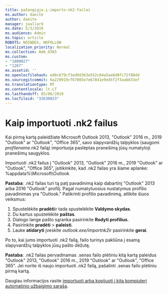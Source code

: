 ```yaml
---
title: pažangiąja-į-importo-nk2-failai
ms.author: daeite
author: daeite
manager: joallard
ms.date: 5/3/2019
ms.audience: Admin
ms.topic: article
ROBOTS: NOINDEX, NOFOLLOW
localization_priority: Normal
ms.collection: Adm_O365
ms.custom:
- "1800027"
- "1267"
ms.assetid: ''
ms.openlocfilehash: ed0c679cf3ed9d363e552c04a5ae6d0fc72f88dd
ms.sourcegitcommit: 6a229919cf67005e7e67841e9e45f2f3aa6833ef
ms.translationtype: MT
ms.contentlocale: lt-LT
ms.lasthandoff: 05/06/2019
ms.locfileid: "33630023"
---
```

# <a name="how-to-import-nk2-files"></a>Kaip importuoti .nk2 failus 

Kai pirmą kartą paleidžiate Microsoft Outlook 2013, "Outlook" 2016 m., 2019 "Outlook" ar "Outlook", "Office 365", savo slapyvardžių talpyklos (saugomi *profilename*.nk2 failą) importuoja paslėptas pranešimą jūsų numatytoji pranešimų saugyklos.

Importuoti .nk2 failus į "Outlook" 2013, "Outlook" 2016 m., 2019 "Outlook" ar "Outlook", "Office 365", įsitikinkite, kad .nk2 failas yra šiame aplanke: %appdata%\Microsoft\Outlook

**Pastaba**: .nk2 failas turi tą patį pavadinimą kaip dabartinį "Outlook" 2013 arba 2016 "Outlook" profilį. Pagal numatytuosius nustatymus profilio pavadinimas yra "Outlook." Patikrinti profilio pavadinimą, atlikite šiuos veiksmus: 
1. Spustelėkite **pradėti**ir tada spustelėkite **Valdymo skydas**.
2. Du kartus spustelėkite **paštas**.
3. Dialogo lange pašto sąranka pasirinkite **Rodyti profilius**.
4. Pasirinkite **pradėti** > **paleisti**.
5. Lauke **atidaryti** įveskite *outlook.exe/importnk2*ir pasirinkite **gerai**. 

Po to, kai jums importuoti .nk2 failą, failo turinys pakliūna į esamą slapyvardžių talpyklos jūsų pašto dėžutę.

**Pastaba**: .nk2 failas pervadinamas .senas failo plėtiniu kitą kartą paleidus "Outlook" 2013, "Outlook" 2016 m., 2019 "Outlook" ar "Outlook", "Office 365". Jei norite iš naujo importuoti .nk2 failą, pašalinti .senas failo plėtiniu pirmą kartą.

Daugiau informacijos rasite [importuoti arba kopijuoti į kitą kompiuterį automatinio užbaigimo sąrašą](https://support.microsoft.com/en-us/help/2806550/how-to-import-nk2-files-into-outlook%).